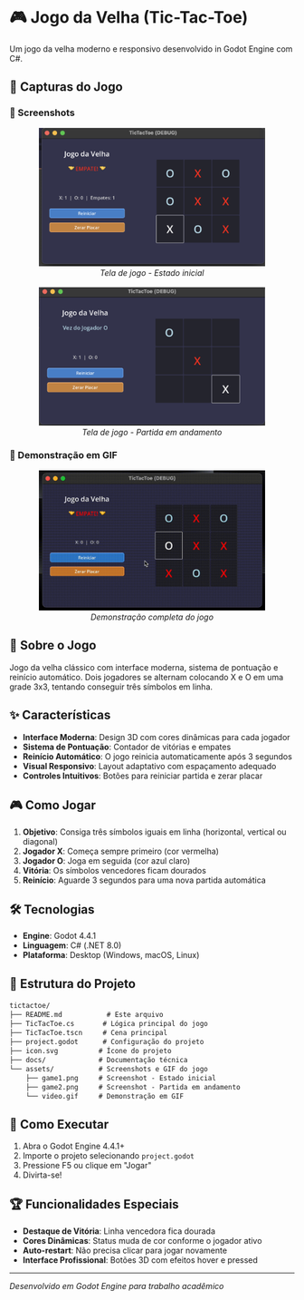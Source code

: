 # 🎮 Jogo da Velha (Tic-Tac-Toe)

Um jogo da velha moderno e responsivo desenvolvido in Godot Engine com C#.

## 🎨 Capturas do Jogo

### 📸 Screenshots

<div align="center">
  <img src="assets/game1.png" alt="Tela de jogo - Estado inicial" width="400"/>
  <br>
  <em>Tela de jogo - Estado inicial</em>
</div>

<br>

<div align="center">
  <img src="assets/game2.png" alt="Tela de jogo - Partida em andamento" width="400"/>
  <br>
  <em>Tela de jogo - Partida em andamento</em>
</div>

### 🎥 Demonstração em GIF

<div align="center">
  <img src="assets/video.gif" alt="Demonstração completa do jogo" width="400"/>
  <br>
  <em>Demonstração completa do jogo</em>
</div>

## 🎯 Sobre o Jogo

Jogo da velha clássico com interface moderna, sistema de pontuação e reinício automático. Dois jogadores se alternam colocando X e O em uma grade 3x3, tentando conseguir três símbolos em linha.

## ✨ Características

- **Interface Moderna**: Design 3D com cores dinâmicas para cada jogador
- **Sistema de Pontuação**: Contador de vitórias e empates
- **Reinício Automático**: O jogo reinicia automaticamente após 3 segundos
- **Visual Responsivo**: Layout adaptativo com espaçamento adequado
- **Controles Intuitivos**: Botões para reiniciar partida e zerar placar

## 🎮 Como Jogar

1. **Objetivo**: Consiga três símbolos iguais em linha (horizontal, vertical ou diagonal)
2. **Jogador X**: Começa sempre primeiro (cor vermelha)
3. **Jogador O**: Joga em seguida (cor azul claro)
4. **Vitória**: Os símbolos vencedores ficam dourados
5. **Reinício**: Aguarde 3 segundos para uma nova partida automática

## 🛠️ Tecnologias

- **Engine**: Godot 4.4.1
- **Linguagem**: C# (.NET 8.0)
- **Plataforma**: Desktop (Windows, macOS, Linux)

## 📁 Estrutura do Projeto

```
tictactoe/
├── README.md           # Este arquivo
├── TicTacToe.cs       # Lógica principal do jogo
├── TicTacToe.tscn     # Cena principal
├── project.godot      # Configuração do projeto
├── icon.svg          # Ícone do projeto
├── docs/             # Documentação técnica
└── assets/           # Screenshots e GIF do jogo
    ├── game1.png     # Screenshot - Estado inicial
    ├── game2.png     # Screenshot - Partida em andamento
    └── video.gif     # Demonstração em GIF
```

## 🚀 Como Executar

1. Abra o Godot Engine 4.4.1+
2. Importe o projeto selecionando `project.godot`
3. Pressione F5 ou clique em "Jogar"
4. Divirta-se!

## 🏆 Funcionalidades Especiais

- **Destaque de Vitória**: Linha vencedora fica dourada
- **Cores Dinâmicas**: Status muda de cor conforme o jogador ativo
- **Auto-restart**: Não precisa clicar para jogar novamente
- **Interface Profissional**: Botões 3D com efeitos hover e pressed

---

*Desenvolvido em Godot Engine para trabalho acadêmico*
